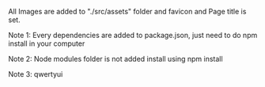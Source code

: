 All Images are added to "./src/assets" folder and favicon and Page title is set.

Note 1:
Every dependencies are added to package.json, just need to do npm install in your computer

Note 2:
Node modules folder is not added install using npm install

Note 3:
        qwertyui